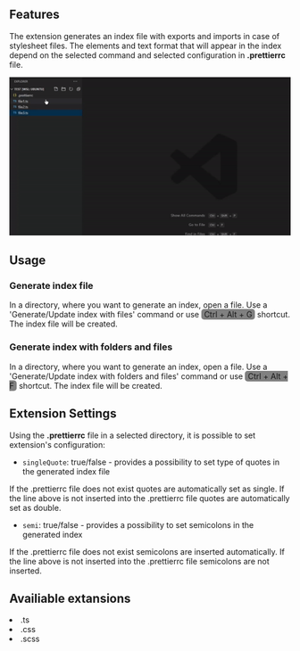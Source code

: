 ## Features

The extension generates an index file with exports and imports in case of stylesheet files. The elements and text format that will appear in the index depend on the selected command and selected configuration in <strong>.prettierrc</strong> file.

![animation](https://github.com/BoomSoftware/index-generator/blob/master/img/index-generator.gif?raw=true)

## Usage

<h3><strong>Generate index file</strong></h3>
<p>In a directory, where you want to generate an index, open a file. Use a 'Generate/Update index with files' command or use <span style="background-color:grey; padding: 1px 5px; border-radius:5px">Ctrl + Alt + G</span> shortcut. The index file will be created.
</p>

<h3><strong>Generate index with folders and files</strong></h3>
<p>In a directory, where you want to generate an index, open a file. Use a 'Generate/Update index with folders and files' command or use <span style="background-color:grey; padding: 1px 5px; border-radius:5px">Ctrl + Alt + F</span> shortcut. The index file will be created.
</p>

## Extension Settings

Using the <strong>.prettierrc</strong> file in a selected directory, it is possible to set extension's configuration:

* `singleQuote`: true/false - provides a possibility to set type of quotes in the generated index file

If the .prettierrc file does not exist quotes are automatically set as single.
If the line above is not inserted into the .prettierrc file quotes are automatically set as double.

* `semi`: true/false - provides a possibility to set semicolons in the generated index

If the .prettierrc file does not exist semicolons are inserted automatically.
If the line above is not inserted into the .prettierrc file semicolons are not inserted.

## Availiable extansions

<li>.ts</li>
<li>.css</li>
<li>.scss</li>